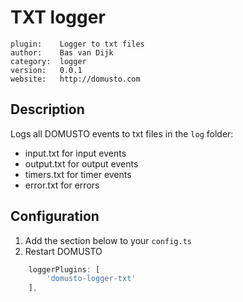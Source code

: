 # TXT logger

```
plugin:    Logger to txt files
author:    Bas van Dijk
category:  logger
version:   0.0.1
website:   http://domusto.com
```

## Description
Logs all DOMUSTO events to txt files in the `log` folder:
- input.txt for input events
- output.txt for output events
- timers.txt for timer events
- error.txt for errors

## Configuration

1. Add the section below to your `config.ts`
2. Restart DOMUSTO

```js
    loggerPlugins: [
        'domusto-logger-txt'
    ],
```